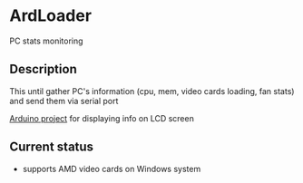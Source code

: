 ArdLoader
========

PC stats monitoring


Description
-----------
This until gather PC's information (cpu, mem, video cards loading, fan stats) and send them via serial port

[Arduino project](https://github.com/flotzilla/WminiLoad) for displaying info on LCD screen

Current status
------------
* supports AMD video cards on Windows system